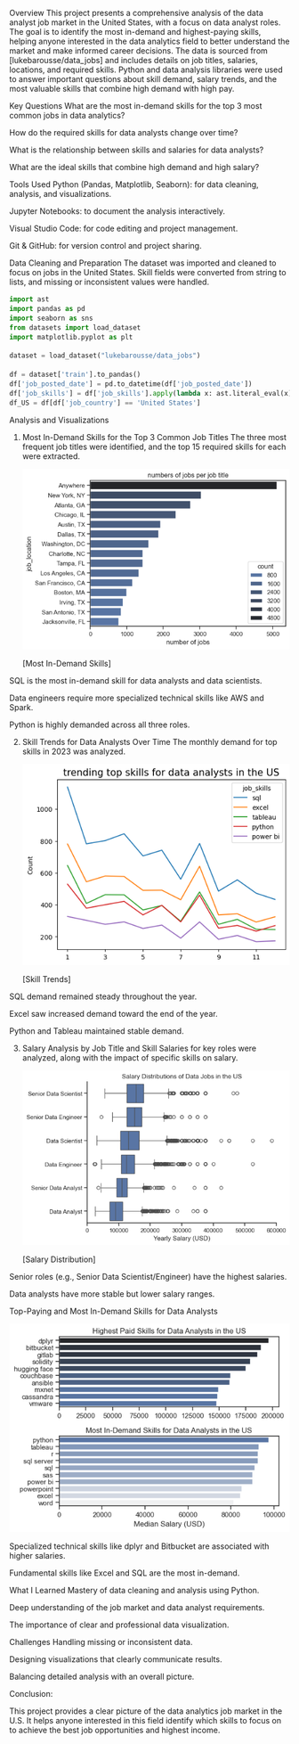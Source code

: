 Overview
This project presents a comprehensive analysis of the data analyst job market in the United States, with a focus on data analyst roles. The goal is to identify the most in-demand and highest-paying skills, helping anyone interested in the data analytics field to better understand the market and make informed career decisions.
The data is sourced from [lukebarousse/data_jobs] and includes details on job titles, salaries, locations, and required skills. Python and data analysis libraries were used to answer important questions about skill demand, salary trends, and the most valuable skills that combine high demand with high pay.

Key Questions
What are the most in-demand skills for the top 3 most common jobs in data analytics?

How do the required skills for data analysts change over time?

What is the relationship between skills and salaries for data analysts?

What are the ideal skills that combine high demand and high salary?

Tools Used
Python (Pandas, Matplotlib, Seaborn): for data cleaning, analysis, and visualizations.

Jupyter Notebooks: to document the analysis interactively.

Visual Studio Code: for code editing and project management.

Git & GitHub: for version control and project sharing.

Data Cleaning and Preparation
The dataset was imported and cleaned to focus on jobs in the United States. Skill fields were converted from string to lists, and missing or inconsistent values were handled.



```python
import ast  
import pandas as pd  
import seaborn as sns  
from datasets import load_dataset  
import matplotlib.pyplot as plt

dataset = load_dataset("lukebarousse/data_jobs")

df = dataset['train'].to_pandas()  
df['job_posted_date'] = pd.to_datetime(df['job_posted_date'])  
df['job_skills'] = df['job_skills'].apply(lambda x: ast.literal_eval(x) if pd.notna(x) else x)  
df_US = df[df['job_country'] == 'United States']
```
Analysis and Visualizations

1. Most In-Demand Skills for the Top 3 Common Job Titles
   The three most frequent job titles were identified, and the top 15 required skills for each were extracted.

   ![Most Demanded Skills](images/output.png)

   [Most In-Demand Skills]

SQL is the most in-demand skill for data analysts and data scientists.

Data engineers require more specialized technical skills like AWS and Spark.

Python is highly demanded across all three roles.

2. Skill Trends for Data Analysts Over Time
   The monthly demand for top skills in 2023 was analyzed.
   
   ![Skill Trends](images/tranding_top.png)
   
   [Skill Trends]

SQL demand remained steady throughout the year.

Excel saw increased demand toward the end of the year.

Python and Tableau maintained stable demand.

3. Salary Analysis by Job Title and Skill
   Salaries for key roles were analyzed, along with the impact of specific skills on salary.
   
   ![Salary Distribution](images/distrebution.png)
   
   [Salary Distribution]

Senior roles (e.g., Senior Data Scientist/Engineer) have the highest salaries.

Data analysts have more stable but lower salary ranges.

Top-Paying and Most In-Demand Skills for Data Analysts

![High Paying and In-Demand Skills](images/most_in_demand.png)

Specialized technical skills like dplyr and Bitbucket are associated with higher salaries.

Fundamental skills like Excel and SQL are the most in-demand.

What I Learned
Mastery of data cleaning and analysis using Python.

Deep understanding of the job market and data analyst requirements.

The importance of clear and professional data visualization.

Challenges
Handling missing or inconsistent data.

Designing visualizations that clearly communicate results.

Balancing detailed analysis with an overall picture.

Conclusion:

This project provides a clear picture of the data analytics job market in the U.S. It helps anyone interested in this field identify which skills to focus on to achieve the best job opportunities and highest income.
